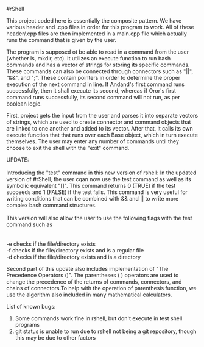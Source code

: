 #rShell

This project coded here is essentially the composite pattern. We have various header and .cpp files in order for this program to work. All of these header/.cpp files are then implemented in a main.cpp file which actually runs the command that is given by the user.

The program is supposed ot be able to read in a command from the user (whether ls, mkdir, etc). It utilizes an execute function to run bash commands and has a vector of strings for storing its specific commands. These commands can also be connected through connectors such as "||", "&&", and ";". These contain pointers in order to determine the proper execution of the next command in line. If Andand's first command runs successfully, then it shall execute its second, whereas if Oror's first command runs successfully, its second command will not run, as per boolean logic.

First, project gets the input from the user and parses it into separate vectors of strings, which are used to create connector and command objects that are linked to one another and added to its vector. After that, it calls its own execute function that that runs over each Base object, which in turn execute themselves. The user may enter any number of commands until they choose to exit the shell with the "exit" command.

UPDATE: 
<br> <br>
Introducing the "test" command in this new version of rshell: 
In the updated version of #rShell, the user cqan now use the test command as well as its symbolic equivalent "[]". This command returns 0 (TRUE) if the test succeeds and 1 (FALSE) if the test fails. This command is very useful for writing conditions that can be combined with && and || to write more complex bash command structures.
<br> <br>
This version will also allow the user to use the following flags with the test command such as <br> <br>  
-e	checks if the file/directory exists<br>
-f	checks if the file/directory exists and is a regular file<br>
-d	checks if the file/directory exists and is a directory<br> 

Second part of this update also includes implementation of "The Precedence Operators ()". The parentheses ( ) operators are used to change the precedence of the returns of commands, connectors, and chains of connectors.To help with the operation of parenthesis function, we use the algorithm also included in many mathematical calculators.   

List of known bugs:
1. Some commands work fine in rshell, but don't execute in test shell programs
2. git status is unable to run due to rshell not being a git repository, though this may be due to other factors

